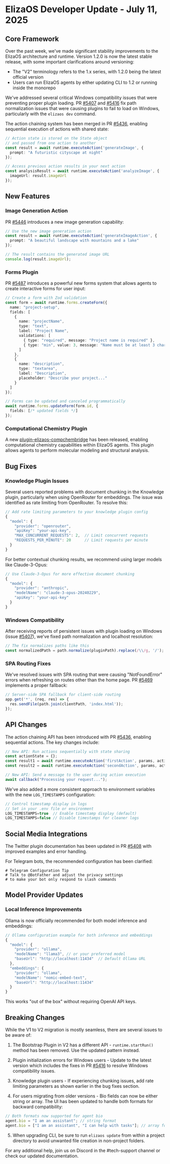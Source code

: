 # ElizaOS Developer Update - July 11, 2025

## Core Framework

Over the past week, we've made significant stability improvements to the ElizaOS architecture and runtime. Version 1.2.0 is now the latest stable release, with some important clarifications around versioning:

- The "V2" terminology refers to the 1.x series, with 1.2.0 being the latest official version
- Users can run ElizaOS agents by either updating CLI to 1.2 or running inside the monorepo

We've addressed several critical Windows compatibility issues that were preventing proper plugin loading. PR [#5407](https://github.com/elizaOS/eliza/issues/5407) and [#5416](https://github.com/elizaOS/eliza/pull/5416) fix path normalization issues that were causing plugins to fail to load on Windows, particularly with the `elizaos dev` command.

The action chaining system has been merged in PR [#5436](https://github.com/elizaOS/eliza/pull/5436), enabling sequential execution of actions with shared state:

```typescript
// Action state is stored on the State object 
// and passed from one action to another
const result = await runtime.executeAction('generateImage', {
  prompt: "A futuristic cityscape at night"
});

// Access previous action results in your next action
const analysisResult = await runtime.executeAction('analyzeImage', {
  imageUrl: result.imageUrl
});
```

## New Features

### Image Generation Action

PR [#5446](https://github.com/elizaOS/eliza/pull/5446) introduces a new image generation capability:

```typescript
// Use the new image generation action
const result = await runtime.executeAction('generateImageAction', {
  prompt: "A beautiful landscape with mountains and a lake"
});

// The result contains the generated image URL
console.log(result.imageUrl);
```

### Forms Plugin

PR [#5487](https://github.com/elizaOS/eliza/pull/5487) introduces a powerful new forms system that allows agents to create interactive forms for user input:

```typescript
// Create a form with Zod validation
const form = await runtime.forms.createForm({
  name: "project-setup",
  fields: [
    {
      name: "projectName",
      type: "text",
      label: "Project Name",
      validations: [
        { type: "required", message: "Project name is required" },
        { type: "min", value: 3, message: "Name must be at least 3 characters" }
      ]
    },
    {
      name: "description",
      type: "textarea",
      label: "Description",
      placeholder: "Describe your project..."
    }
  ]
});

// Forms can be updated and canceled programmatically
await runtime.forms.updateForm(form.id, {
  fields: [/* updated fields */]
});
```

### Computational Chemistry Plugin

A new [plugin-elizaos-compchembridge](https://github.com/elizaOS/plugin-elizaos-compchembridge) has been released, enabling computational chemistry capabilities within ElizaOS agents. This plugin allows agents to perform molecular modeling and structural analysis.

## Bug Fixes

### Knowledge Plugin Issues

Several users reported problems with document chunking in the Knowledge plugin, particularly when using OpenRouter for embeddings. The issue was identified as rate limiting from OpenRouter. To resolve this:

```typescript
// Add rate limiting parameters to your knowledge plugin config
{
  "model": {
    "provider": "openrouter",
    "apiKey": "your-api-key",
    "MAX_CONCURRENT_REQUESTS": 2,  // Limit concurrent requests
    "REQUESTS_PER_MINUTE": 20      // Limit requests per minute
  }
}
```

For better contextual chunking results, we recommend using larger models like Claude-3-Opus:

```typescript
// Use Claude-3-Opus for more effective document chunking
{
  "model": {
    "provider": "anthropic",
    "modelName": "claude-3-opus-20240229",
    "apiKey": "your-api-key"
  }
}
```

### Windows Compatibility

After receiving reports of persistent issues with plugin loading on Windows (issue [#5407](https://github.com/elizaOS/eliza/issues/5407)), we've fixed path normalization and localhost resolution:

```typescript
// The fix normalizes paths like this
const normalizedPath = path.normalize(pluginPath).replace(/\\/g, '/');
```

### SPA Routing Fixes

We've resolved issues with SPA routing that were causing "NotFoundError" errors when refreshing on routes other than the home page. PR [#5469](https://github.com/elizaOS/eliza/pull/5469) implements a proper fallback:

```typescript
// Server-side SPA fallback for client-side routing
app.get('*', (req, res) => {
  res.sendFile(path.join(clientPath, 'index.html'));
});
```

## API Changes

The action chaining API has been introduced with PR [#5436](https://github.com/elizaOS/eliza/pull/5436), enabling sequential actions. The key changes include:

```typescript
// New API: Run actions sequentially with state sharing
const actionState = {};
const result1 = await runtime.executeAction('firstAction', params, actionState);
const result2 = await runtime.executeAction('secondAction', params, actionState);

// New API: Send a message to the user during action execution
await callback("Processing your request...");
```

We've also added a more consistent approach to environment variables with the new `LOG_TIMESTAMPS` configuration:

```typescript
// Control timestamp display in logs
// Set in your .env file or environment
LOG_TIMESTAMPS=true  // Enable timestamp display (default)
LOG_TIMESTAMPS=false // Disable timestamps for cleaner logs
```

## Social Media Integrations

The Twitter plugin documentation has been updated in PR [#5408](https://github.com/elizaOS/eliza/pull/5408) with improved examples and error handling. 

For Telegram bots, the recommended configuration has been clarified:

```
# Telegram Configuration Tip
# Talk to @BotFather and adjust the privacy settings
# to make your bot only respond to slash commands
```

## Model Provider Updates

### Local Inference Improvements

Ollama is now officially recommended for both model inference and embeddings:

```typescript
// Ollama configuration example for both inference and embeddings
{
  "model": {
    "provider": "ollama",
    "modelName": "llama3", // or your preferred model
    "baseUrl": "http://localhost:11434"  // Default Ollama URL
  },
  "embeddings": {
    "provider": "ollama",
    "modelName": "nomic-embed-text",
    "baseUrl": "http://localhost:11434"
  }
}
```

This works "out of the box" without requiring OpenAI API keys.

## Breaking Changes

While the V1 to V2 migration is mostly seamless, there are several issues to be aware of:

1. The Bootstrap Plugin in V2 has a different API - `runtime.startRun()` method has been removed. Use the updated pattern instead.

2. Plugin initialization errors for Windows users - Update to the latest version which includes the fixes in PR [#5416](https://github.com/elizaOS/eliza/pull/5416) to resolve Windows compatibility issues.

3. Knowledge plugin users - If experiencing chunking issues, add rate limiting parameters as shown earlier in the bug fixes section.

4. For users migrating from older versions - Bio fields can now be either string or array. The UI has been updated to handle both formats for backward compatibility:

```typescript
// Both formats now supported for agent bio
agent.bio = "I am an assistant"; // string format
agent.bio = ["I am an assistant", "I can help with tasks"]; // array format
```

5. When upgrading CLI, be sure to run `elizaos update` from within a project directory to avoid unwanted file creation in non-project folders.

For any additional help, join us on Discord in the #tech-support channel or check our updated documentation.